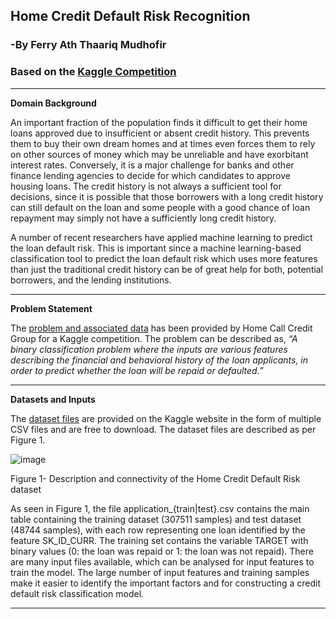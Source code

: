 ## <b>  Home Credit Default Risk Recognition </b>

### <b> -By Ferry Ath Thaariq Mudhofir </b>

### Based on the [Kaggle Competition](https://www.kaggle.com/c/home-credit-default-risk/overview)

---

<b> Domain Background </b>

An important fraction of the population finds it difficult to get their home loans approved due to insufficient or absent credit history. This prevents them to buy their own dream homes and at times even forces them to rely on other sources of money which may be unreliable and have exorbitant interest rates. Conversely, it is a major challenge for banks and other finance lending agencies to decide for which candidates to approve housing loans. The credit history is not always a sufficient tool for decisions, since it is possible that those borrowers with a long credit history can still default on the loan and some people with a good chance of loan repayment may simply not have a sufficiently long credit history. 

A number of recent researchers have applied machine learning to predict the loan default risk. This is important since a machine learning-based classification tool to predict the loan default risk which uses more features than just the traditional credit history can be of great help for both, potential borrowers, and the lending institutions. 

---

<b> Problem Statement </b>

The [problem and associated data](https://www.kaggle.com/c/home-credit-default-risk/overview) has been provided by Home Call Credit Group for a Kaggle competition. The problem can be described as, <i> “A binary classification problem where the inputs are various features describing the financial and behavioral history of the loan applicants, in order to predict whether the loan will be repaid or defaulted.” </i> 

---

<b> Datasets and Inputs </b>

The [dataset files](https://www.kaggle.com/c/home-credit-default-risk/data) are provided on the Kaggle website in the form of multiple CSV files and are free to download. The dataset files are described as per Figure 1.

![image](https://storage.googleapis.com/kaggle-media/competitions/home-credit/home_credit.png)
 
Figure 1- Description and connectivity of the Home Credit Default Risk dataset

As seen in Figure 1, the file application_{train|test}.csv contains the main table containing the training dataset (307511 samples) and test dataset (48744 samples), with each row representing one loan identified by the feature SK_ID_CURR. The training set contains the variable TARGET with binary values (0: the loan was repaid or 1: the loan was not repaid). There are many input files available, which can be analysed for input features to train the model. The large number of input features and training samples make it easier to identify the important factors and for constructing a credit default risk classification model.

---
